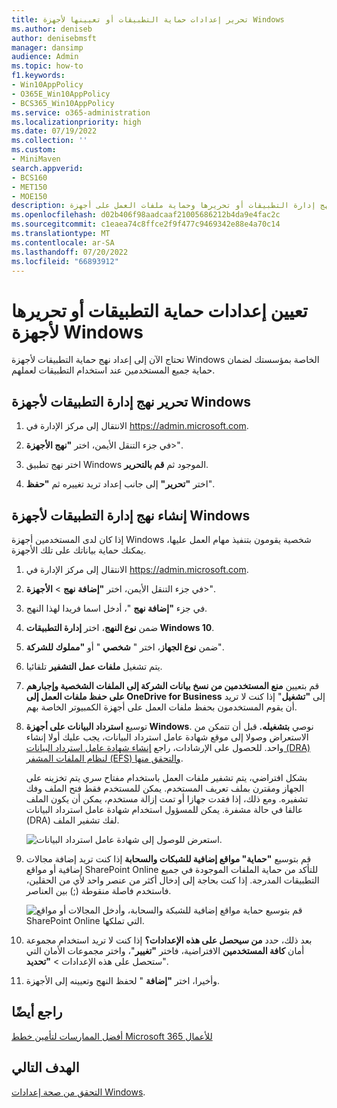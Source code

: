```yaml
---
title: تحرير إعدادات حماية التطبيقات أو تعيينها لأجهزة Windows
ms.author: deniseb
author: denisebmsft
manager: dansimp
audience: Admin
ms.topic: how-to
f1.keywords:
- Win10AppPolicy
- O365E_Win10AppPolicy
- BCS365_Win10AppPolicy
ms.service: o365-administration
ms.localizationpriority: high
ms.date: 07/19/2022
ms.collection: ''
ms.custom:
- MiniMaven
search.appverid:
- BCS160
- MET150
- MOE150
description: تعرف على كيفية إنشاء نهج إدارة التطبيقات أو تحريرها وحماية ملفات العمل على أجهزة Windows الشخصية للمستخدمين.
ms.openlocfilehash: d02b406f98aadcaaf21005686212b4da9e4fac2c
ms.sourcegitcommit: c1eaea74c8ffce2f9f477c9469342e88e4a70c14
ms.translationtype: MT
ms.contentlocale: ar-SA
ms.lasthandoff: 07/20/2022
ms.locfileid: "66893912"
---
```

# <a name="set-or-edit-application-protection-settings-for-windows-devices"></a>تعيين إعدادات حماية التطبيقات أو تحريرها لأجهزة Windows

تحتاج الآن إلى إعداد نهج حماية التطبيقات لأجهزة Windows الخاصة بمؤسستك لضمان حماية جميع المستخدمين عند استخدام التطبيقات لعملهم.

## <a name="edit-an-app-management-policy-for-windows-devices"></a>تحرير نهج إدارة التطبيقات لأجهزة Windows

1. الانتقال إلى مركز الإدارة في <a href="https://go.microsoft.com/fwlink/p/?linkid=837890" target="_blank">https://admin.microsoft.com</a>.     

2. في جزء التنقل الأيمن، اختر **"نهج الأجهزة**\>".

3. اختر نهج تطبيق Windows الموجود ثم **قم بالتحرير**.

4. اختر **"تحرير"** إلى جانب إعداد تريد تغييره ثم **"حفظ**".

## <a name="create-an-app-management-policy-for-windows-devices"></a>إنشاء نهج إدارة التطبيقات لأجهزة Windows

إذا كان لدى المستخدمين أجهزة Windows شخصية يقومون بتنفيذ مهام العمل عليها، يمكنك حماية بياناتك على تلك الأجهزة.
  
1. الانتقال إلى مركز الإدارة في <a href="https://go.microsoft.com/fwlink/p/?linkid=837890" target="_blank">https://admin.microsoft.com</a>. 

2. في جزء التنقل الأيمن، اختر **"إضافة** **نهج** \> **الأجهزة**\>".

3. في جزء **"إضافة نهج** "، أدخل اسما فريدا لهذا النهج. 

4. ضمن **نوع النهج**، اختر **إدارة التطبيقات Windows 10**.

5. ضمن **نوع الجهاز**، اختر " **شخصي** " أو **"مملوك للشركة**".

6. يتم تشغيل **ملفات عمل التشفير** تلقائيا. 

7. قم بتعيين **منع المستخدمين من نسخ بيانات الشركة إلى الملفات الشخصية وإجبارهم على حفظ ملفات العمل إلى OneDrive for Business** إلى **"تشغيل**" إذا كنت لا تريد أن يقوم المستخدمون بحفظ ملفات العمل على أجهزة الكمبيوتر الخاصة بهم. 

8. توسيع **استرداد البيانات على أجهزة Windows**. نوصي **بتشغيله.**
    قبل أن تتمكن من الاستعراض وصولا إلى موقع شهادة عامل استرداد البيانات، يجب عليك أولا إنشاء واحد. للحصول على الإرشادات، راجع [إنشاء شهادة عامل استرداد البيانات (DRA) لنظام الملفات المشفر (EFS) والتحقق منها](/windows/security/information-protection/windows-information-protection/create-and-verify-an-efs-dra-certificate).

    بشكل افتراضي، يتم تشفير ملفات العمل باستخدام مفتاح سري يتم تخزينه على الجهاز ومقترن بملف تعريف المستخدم. يمكن للمستخدم فقط فتح الملف وفك تشفيره. ومع ذلك، إذا فقدت جهازا أو تمت إزالة مستخدم، يمكن أن يكون الملف عالقا في حالة مشفرة. يمكن للمسؤول استخدام شهادة عامل استرداد البيانات (DRA) لفك تشفير الملف.

    ![استعرض للوصول إلى شهادة عامل استرداد البيانات.](./../media/7d7d664f-b72f-4293-a3e7-d0fa7371366c.png)
  
9. قم بتوسيع **"حماية" مواقع إضافية للشبكات والسحابة** إذا كنت تريد إضافة مجالات إضافية أو مواقع SharePoint Online للتأكد من حماية الملفات الموجودة في جميع التطبيقات المدرجة. إذا كنت بحاجة إلى إدخال أكثر من عنصر واحد لأي من الحقلين، فاستخدم فاصلة منقوطة (;) بين العناصر.

    ![قم بتوسيع حماية مواقع إضافية للشبكة والسحابة، وأدخل المجالات أو مواقع SharePoint Online التي تملكها.](./../media/7afaa0c7-ba53-456d-8c61-312c45e09625.png)
  
10. بعد ذلك، حدد **من سيحصل على هذه الإعدادات؟** إذا كنت لا تريد استخدام مجموعة أمان **كافة المستخدمين** الافتراضية، فاختر **"تغيير**"، واختر مجموعات الأمان التي ستحصل على هذه الإعدادات \> **"تحديد**".
11. وأخيرا، اختر **"إضافة** " لحفظ النهج وتعيينه إلى الأجهزة.

## <a name="see-also"></a>راجع أيضًا

[أفضل الممارسات لتأمين خطط Microsoft 365 للأعمال](../admin/security-and-compliance/secure-your-business-data.md)

## <a name="next-objective"></a>الهدف التالي

[التحقق من صحة إعدادات Windows](m365bp-validate-settings-on-windows-10-pcs.md).
